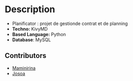 # Description

- Planificator : projet de gestionde contrat et de planning
- **Techno:** KivyMD
- **Based Language:** Python
- **Database**: MySQL

## Contributors

- [Maminirina](https://github.com/AinaMaminirina18)
- [Josoa](https://github.com/josoavj)

